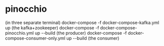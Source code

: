 # pinocchio

(in three separate terminal)
docker-compose -f docker-compose-kafka.yml up (the kafka+zookeeper)
docker-compose -f docker-compose-pinocchio.yml up --build (the producer)
docker-compose -f docker-compose-consumer-only.yml up --build (the consumer)
